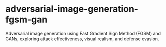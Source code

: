 # adversarial-image-generation-fgsm-gan
Adversarial image generation using Fast Gradient Sign Method (FGSM) and GANs, exploring attack effectiveness, visual realism, and defense evasion.
